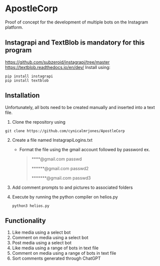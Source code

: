 # ApostleCorp
Proof of concept for the development of multiple bots on the Instagram platform. 

## Instagrapi and TextBlob is mandatory for this program
https://github.com/subzeroid/instagrapi/tree/master
https://textblob.readthedocs.io/en/dev/
Install using:
```
pip install instagrapi
pip install textblob
```

## Installation
Unfortunately, all bots need to be created manually and inserted into a text file. 
1) Clone the repository using
```
git clone https://github.com/cynicalmrjones/ApostleCorp
```
2) Create a file named InstagrapiLogins.txt 
	* Format the file using the gmail account followed by password
	ex.
		
		
   		>****@gmail.com passwd
		>
  		>******@gmail.com passwd2
		>
		>*******@gmail.com passwd3
3) Add comment prompts to and pictures to associated folders

4) Execute by running the python compiler on helios.py
	```
	python3 helios.py
	```
## Functionality
1) Like media using a select bot
2) Comment on media using a select bot
3) Post media using a select bot
4) Like media using a range of bots in text file
5) Comment on media using a range of bots in text file
6) Sort comments generated through ChatGPT
